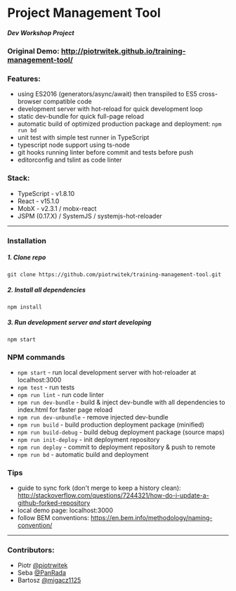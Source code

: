 # Project Management Tool
##### Dev Workshop Project
### Original Demo: http://piotrwitek.github.io/training-management-tool/

### Features:
- using ES2016 (generators/async/await) then transpiled to ES5 cross-browser compatible code
- development server with hot-reload for quick development loop
- static dev-bundle for quick full-page reload
- automatic build of optimized production package and deployment: `npm run bd`
- unit test with simple test runner in TypeScript
- typescript node support using ts-node
- git hooks running linter before commit and tests before push
- editorconfig and tslint as code linter

### Stack:
- TypeScript - v1.8.10
- React - v15.1.0
- MobX - v2.3.1 / mobx-react
- JSPM (0.17.X) / SystemJS / systemjs-hot-reloader

---

### Installation

##### 1. Clone repo
    git clone https://github.com/piotrwitek/training-management-tool.git

##### 2. Install all dependencies
    npm install

##### 3. Run development server and start developing
	npm start

### NPM commands
- `npm start` - run local development server with hot-reloader at localhost:3000
- `npm test` - run tests
- `npm run lint` - run code linter
- `npm run dev-bundle` - build & inject dev-bundle with all dependencies to index.html for faster page reload
- `npm run dev-unbundle` - remove injected dev-bundle
- `npm run build` - build production deployment package (minified)
- `npm run build-debug` - build debug deployment package (source maps)
- `npm run init-deploy` - init deployment repository
- `npm run deploy` - commit to deployment repository & push to remote
- `npm run bd` - automatic build and deployment

### Tips
- guide to sync fork (don't merge to keep a history clean): http://stackoverflow.com/questions/7244321/how-do-i-update-a-github-forked-repository
- local demo page: localhost:3000
- follow BEM conventions: https://en.bem.info/methodology/naming-convention/

---

### Contributors:
- Piotr [@piotrwitek](https://github.com/piotrwitek)
- Seba [@PanRada](https://github.com/PanRada)
- Bartosz [@migacz1125](https://github.com/migacz1125)

